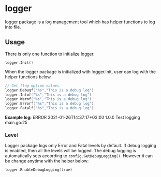 # logger
logger package is a log management tool which has helper functions to log into file.

## Usage
There is only one function to initialize logger.

`logger.Init()`

When the logger package is initialized with logger.Init, user can log with the helper functions below.

```go
// Get flag option values
logger.Debugf("%s","This is a debug log")
logger.Infof("%s","This is a debug log")
logger.Warnf("%s","This is a debug log")
logger.Errorf("%s","This is a debug log")
logger.Fatalf("%s","This is a debug log")
```

**Example log:**
ERROR 2021-01-26T14:37:17+03:00 1.0.0 Test logging main.go:25

### Level
Logger package logs only Error and Fatal levels by default. If debug logging is enabled, then all the levels will be logged. The debug logging is automatically sets according to `config.GetDebugLogging()`. However it can be change anytime with the helper below:

`logger.EnableDebugLogging(true)`